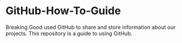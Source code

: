 # GitHub-How-To-Guide
Breaking Good used GitHub to share and store information about our projects. This repository is a guide to using GitHub.

